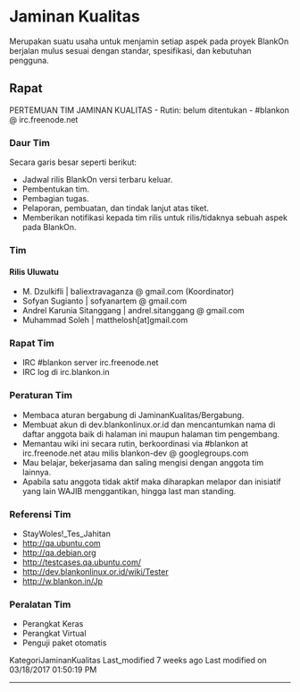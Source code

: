 # Jaminan Kualitas
Merupakan suatu usaha untuk menjamin setiap aspek pada proyek BlankOn berjalan
mulus sesuai dengan standar, spesifikasi, dan kebutuhan pengguna.

## Rapat
PERTEMUAN TIM JAMINAN KUALITAS - Rutin: belum ditentukan - #blankon @ irc.freenode.net


### Daur Tim
Secara garis besar seperti berikut:
  * Jadwal rilis BlankOn versi terbaru keluar.
  * Pembentukan tim.
  * Pembagian tugas.
  * Pelaporan, pembuatan, dan tindak lanjut atas tiket.
  * Memberikan notifikasi kepada tim rilis untuk rilis/tidaknya sebuah aspek
      pada BlankOn.

### Tim
#### Rilis Uluwatu
  * M. Dzulkifli | baliextravaganza @ gmail.com (Koordinator)
  * Sofyan Sugianto | sofyanartem @ gmail.com
  * Andrel Karunia Sitanggang | andrel.sitanggang @ gmail.com
  * Muhammad Soleh | matthelosh[at]gmail.com

### Rapat Tim
  * IRC #blankon server irc.freenode.net
  * IRC log di irc.blankon.in

### Peraturan Tim
  * Membaca aturan bergabung di JaminanKualitas/Bergabung.
  * Membuat akun di dev.blankonlinux.or.id dan mencantumkan nama di daftar
      anggota baik di halaman ini maupun halaman tim pengembang.
  * Memantau wiki ini secara rutin, berkoordinasi via #blankon at
      irc.freenode.net atau milis blankon-dev @ googlegroups.com
  * Mau belajar, bekerjasama dan saling mengisi dengan anggota tim lainnya.
  * Apabila satu anggota tidak aktif maka diharapkan melapor dan inisiatif
      yang lain WAJIB menggantikan, hingga last man standing.

### Referensi Tim
  * ​StayWoles!_Tes_Jahitan
  * ​http://qa.ubuntu.com
  * ​http://qa.debian.org
  * ​http://testcases.qa.ubuntu.com/
  * ​http://dev.blankonlinux.or.id/wiki/Tester
  * ​http://w.blankon.in/Jp

### Peralatan Tim
  * Perangkat Keras
  * Perangkat Virtual
  * Penguji paket otomatis

KategoriJaminanKualitas
Last_modified 7 weeks ago Last modified on 03/18/2017 01:50:19 PM

---

 
